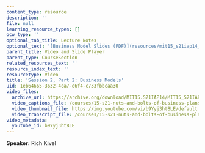 ```yaml
---
content_type: resource
description: ''
file: null
learning_resource_types: []
ocw_type: ''
optional_tab_title: Lecture Notes
optional_text: '[Business Model Slides (PDF)](resources/mit15_s21iap14_session2-2)'
parent_title: Video and Slide Player
parent_type: CourseSection
related_resources_text: ''
resource_index_text: ''
resourcetype: Video
title: 'Session 2, Part 2: Business Models'
uid: 1eb64665-3632-4ca7-e6f4-c733fbbcaa30
video_files:
  archive_url: https://archive.org/download/MIT15.S21IAP14/MIT15_S21IAP14_S2P2_300k.mp4
  video_captions_file: /courses/15-s21-nuts-and-bolts-of-business-plans-january-iap-2014/d3eae6b9b26c55ecb5fb6261b0ddf557_b9Yyj3htBLE.vtt
  video_thumbnail_file: https://img.youtube.com/vi/b9Yyj3htBLE/default.jpg
  video_transcript_file: /courses/15-s21-nuts-and-bolts-of-business-plans-january-iap-2014/54e6ba8fd276c1ca1a7ca876a4f27d9a_b9Yyj3htBLE.pdf
video_metadata:
  youtube_id: b9Yyj3htBLE
---
```


**Speaker:** Rich Kivel